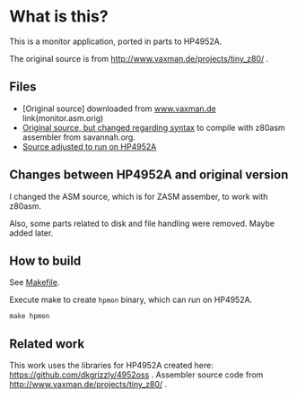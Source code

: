 # What is this?

This is a monitor application, ported in parts to HP4952A.

The original source is from http://www.vaxman.de/projects/tiny_z80/ .

## Files

* [Original source] downloaded from www.vaxman.de link(monitor.asm.orig)
* [Original source, but changed regarding syntax](monitor.asm) to compile with z80asm assembler from savannah.org.
* [Source adjusted to run on HP4952A](hpmon.asm)

## Changes between HP4952A and original version
I changed the ASM source, which is for ZASM assember, to work with z80asm.

Also, some parts related to disk and file handling were removed. Maybe added later.

## How to build
See [Makefile](Makefile).

Execute make to create ```hpmon``` binary, which can run on HP4952A.
```
make hpmon
```

## Related work
This work uses the libraries for HP4952A created here: https://github.com/dkgrizzly/4952oss .
Assembler source code from http://www.vaxman.de/projects/tiny_z80/ .
